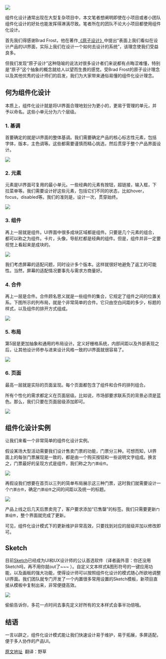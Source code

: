![]( https://cdn-images-1.medium.com/max/1500/1*QddpkVU6DTA986YrLzxaow.png)

组件化设计通常出现在大型复杂项目中，本文笔者想阐明即使在小项目或者小团队组件化设计的好处也能发挥得淋漓尽致。笔者所在的团队不论大小项目都使用组件化设计。

首先我们得感谢Brad Frost，他在著作[《原子设计》]( http://atomicdesign.bradfrost.com/)中提出“表面上我们看似在设计产品的UI界面，实际上我们在设计一个如何去设计的系统”，该理念使我们受益良多。

但我们发现“原子设计”这种隐喻的说法对很多设计者们来说都有点晦涩难懂，特别是“原子”这个抽象的概念就给人以望而生畏的感觉。受Brad Frost的原子设计理念以及其他优秀的设计师们的启发，我们为大家带来通俗易懂的组件化设计理念。

## 何为组件化设计

本质上，组件化设计就是将UI界面合理地划分为更小的，更易于管理的单元，并予以命名。这些小单元分为六个层级。 

### 1. 基调

首要确定的就是UI界面的整体基调。我们需要确定产品的核心标志性元素，包括字体，版本，主色调等。这些都需要谨慎而精心挑选，然后贯穿于整个产品界面设计。

![]( https://cdn-images-1.medium.com/max/750/1*ZS6dVifI8bRs1PhFL8a1Tg.png)


### 2. 元素

元素是UI界面可复用的最小单元。一些经典的元素有按钮，超链接，输入框，下拉菜单等。我们需要设计好这些元素，包括它们不同的状态，比如hover，focus，disabled等。我们的准则是，设计一次，贯穿始终。

![]( https://cdn-images-1.medium.com/max/750/1*KnoBW4w_RCBEwAvzG800TQ.png)

### 3. 组件

再上一层就是组件。UI界面中很多成块区域都是组件。只要是几个元素的组合，都可以称之为组件。卡片，头像，导航栏都是经典的组件。但是，组件并非一定要视觉上看起来是成块的。

![]( https://cdn-images-1.medium.com/max/750/1*iDRvbuMgs9j2OQ_MADU6sw.png)

我们考虑屏幕的适配问题，同时设计多个版本。这样就很好地避免了返工的可能性。当然，屏幕的适配情况要事先与需求方商量好。

### 4. 合件

再上一层是合件。合件顾名思义就是一些组件的集合，它规定了组件之间的位置关系。下图所示的列布局，就是个非常简单的合件。它只由空白间距的多少，标题的样式，以及组件的排开方式组成。

![]( https://cdn-images-1.medium.com/max/750/1*4Hc7Cd6ksSXKe5vzAzVrQw.png)

### 5. 布局

第5层是更加抽象和通用的布局设计。定义好栅格系统，内部间距以及外部表现之后，让其他设计师参与进来设计风格一致的UI界面就很容易了。 

![]( https://cdn-images-1.medium.com/max/750/1*vL3mknPTPbBUThj-nhrwIw.png)

### 6. 页面

最高一层就是实际的页面呈现。每个页面都包含了组件和合件的排列组合。

所有个性化的需求都定义在页面层级。比如说，市场部要求联系页的背景必须是蓝色。那么，我们只要在页面层级添加即可。

![]( https://cdn-images-1.medium.com/max/750/1*tQAbsQmbLY7RAL1tBBPIfg.png)

## 组件化设计实例

让我们来看一个非常简单的组件化设计实例。

假设某场大型活动需要我们设计售卖门票的功能，门票分三种。可想而知，UI界面上的每张门票展现是一致的，都是由一个购买按钮和一些说明文字组成。换言之，门票最好的呈现方式是组件，我们称之为`门票组件`。 

![]( https://cdn-images-1.medium.com/max/750/1*RS0Q5A8qa8GnjcPqpBg4oA.png)

再假设我们想要在首页以三列的简单布局展示这三种门票，这时我们就需要设计一个`门票合件`，确定`门票组件`之间的间距以及统一的标题。

![]( https://cdn-images-1.medium.com/max/750/1*54sPeC4dOjdLWdHlnVG1fQ.png)

产品上线之后几天后票卖完了，客户要求添加“已售罄”的标签。我们只需要更新`门票组件`，整个界面就完成了更新。

可见，组件化设计模式下的更新维护非常高效，只要找到对应的层级并加以修改即可。

## Sketch

目前[Sketch](https://www.sketchapp.com/)已经成为UI和UX设计师的公认首选软件（译者画外音：你还没用Sketch吗，再不用你就out了~~~ ）。自定义文本样式&图形符号的一键应用功能，以及画板的强大功能，使得设计师可以按照组件化设计的模式随心所欲地调整UI界面。我们团队就专门开发了一个内置很多常用设置的Sketch模板，新项目直接从模板中复制出来，非常便捷高效。

![](https://cdn-images-1.medium.com/max/1000/1*77SqMm7XmH8gvLswYeOgBQ.png)

偷偷告诉你，多花一点时间去事先定义好所有的文本样式会事半功倍哦。

## 结语

一言以辟之，组件化设计模式能让我们快速设计易于维护，易于拓展，多屏适配，便于多人协作的产品UI。


[原文地址](https://medium.com/@lewisplushumphreys/how-were-using-component-based-design-5f9e3176babb#.k749c435l)  翻译：野草
